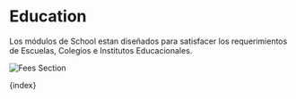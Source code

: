 # Education


Los módulos de School estan diseñados para satisfacer los requerimientos de Escuelas, Colegios e Institutos Educacionales.

<img class="screenshot" alt="Fees Section" src="/assets/erpnext_docs/assets/img/education/module.png">

{index}
